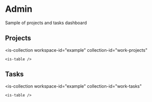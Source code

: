 # Admin

Sample of projects and tasks dashboard

## Projects

<is-collection
    workspace-id="example"
    collection-id="work-projects"
>
    <is-table />
</is-collection>

## Tasks

<is-collection
    workspace-id="example"
    collection-id="work-tasks"
>
    <is-table />
</is-collection>

